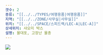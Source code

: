 ```yaml
---
갯수: 2
종류: "[[../../TYPES/여행용품|여행용품]]"
지역: "[[../../ZONE/사무실|사무실]]"
위치: "[[../../SPACE/스피드랙/LEC-A|LEC-A]]"
상세위치: 샤오미 박스
설명: 물대포, 고장난 물총
---
```

![](http://192.168.50.22/devices/240427_IMG_0276.png)